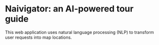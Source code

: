 # Naivigator: an AI-powered tour guide

This web application uses natural language processing (NLP) to transform user requests into map locations.